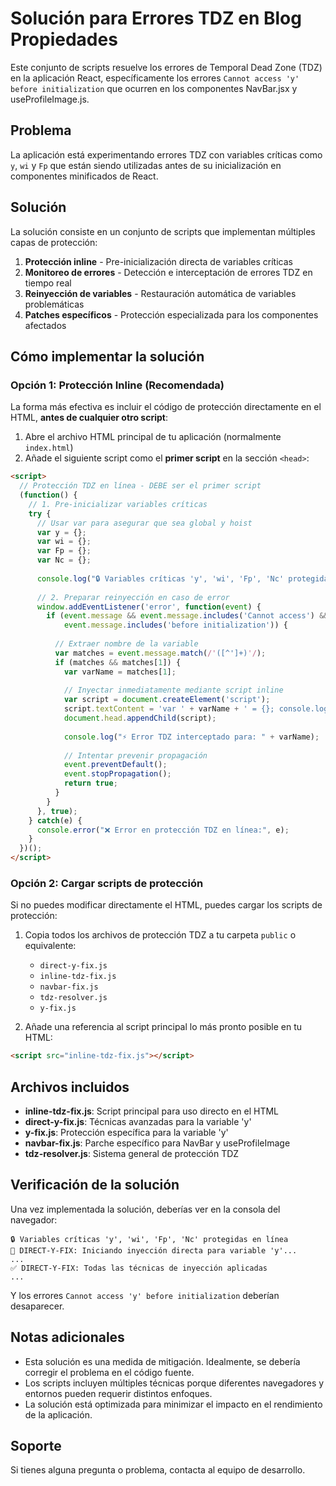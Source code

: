 # Solución para Errores TDZ en Blog Propiedades

Este conjunto de scripts resuelve los errores de Temporal Dead Zone (TDZ) en la aplicación React, específicamente los errores `Cannot access 'y' before initialization` que ocurren en los componentes NavBar.jsx y useProfileImage.js.

## Problema

La aplicación está experimentando errores TDZ con variables críticas como `y`, `wi` y `Fp` que están siendo utilizadas antes de su inicialización en componentes minificados de React.

## Solución

La solución consiste en un conjunto de scripts que implementan múltiples capas de protección:

1. **Protección inline** - Pre-inicialización directa de variables críticas
2. **Monitoreo de errores** - Detección e interceptación de errores TDZ en tiempo real
3. **Reinyección de variables** - Restauración automática de variables problemáticas
4. **Patches específicos** - Protección especializada para los componentes afectados

## Cómo implementar la solución

### Opción 1: Protección Inline (Recomendada)

La forma más efectiva es incluir el código de protección directamente en el HTML, **antes de cualquier otro script**:

1. Abre el archivo HTML principal de tu aplicación (normalmente `index.html`)
2. Añade el siguiente script como el **primer script** en la sección `<head>`:

```html
<script>
  // Protección TDZ en línea - DEBE ser el primer script
  (function() {
    // 1. Pre-inicializar variables críticas
    try {
      // Usar var para asegurar que sea global y hoist
      var y = {};
      var wi = {};
      var Fp = {};
      var Nc = {};
      
      console.log("🔒 Variables críticas 'y', 'wi', 'Fp', 'Nc' protegidas en línea");
      
      // 2. Preparar reinyección en caso de error
      window.addEventListener('error', function(event) {
        if (event.message && event.message.includes('Cannot access') && 
            event.message.includes('before initialization')) {
          
          // Extraer nombre de la variable
          var matches = event.message.match(/'([^']+)'/);
          if (matches && matches[1]) {
            var varName = matches[1];
            
            // Inyectar inmediatamente mediante script inline
            var script = document.createElement('script');
            script.textContent = 'var ' + varName + ' = {}; console.log("⚡ Variable \'' + varName + '\' reinyectada");';
            document.head.appendChild(script);
            
            console.log("⚡ Error TDZ interceptado para: " + varName);
            
            // Intentar prevenir propagación
            event.preventDefault();
            event.stopPropagation();
            return true;
          }
        }
      }, true);
    } catch(e) {
      console.error("❌ Error en protección TDZ en línea:", e);
    }
  })();
</script>
```

### Opción 2: Cargar scripts de protección

Si no puedes modificar directamente el HTML, puedes cargar los scripts de protección:

1. Copia todos los archivos de protección TDZ a tu carpeta `public` o equivalente:
   - `direct-y-fix.js`
   - `inline-tdz-fix.js`
   - `navbar-fix.js`
   - `tdz-resolver.js`
   - `y-fix.js`

2. Añade una referencia al script principal lo más pronto posible en tu HTML:

```html
<script src="inline-tdz-fix.js"></script>
```

## Archivos incluidos

- **inline-tdz-fix.js**: Script principal para uso directo en el HTML
- **direct-y-fix.js**: Técnicas avanzadas para la variable 'y'
- **y-fix.js**: Protección específica para la variable 'y'
- **navbar-fix.js**: Parche específico para NavBar y useProfileImage
- **tdz-resolver.js**: Sistema general de protección TDZ

## Verificación de la solución

Una vez implementada la solución, deberías ver en la consola del navegador:

```
🔒 Variables críticas 'y', 'wi', 'Fp', 'Nc' protegidas en línea
💉 DIRECT-Y-FIX: Iniciando inyección directa para variable 'y'...
...
✅ DIRECT-Y-FIX: Todas las técnicas de inyección aplicadas
...
```

Y los errores `Cannot access 'y' before initialization` deberían desaparecer.

## Notas adicionales

- Esta solución es una medida de mitigación. Idealmente, se debería corregir el problema en el código fuente.
- Los scripts incluyen múltiples técnicas porque diferentes navegadores y entornos pueden requerir distintos enfoques.
- La solución está optimizada para minimizar el impacto en el rendimiento de la aplicación.

## Soporte

Si tienes alguna pregunta o problema, contacta al equipo de desarrollo. 